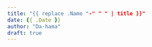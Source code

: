 ```yaml
---
title: "{{ replace .Name "-" " " | title }}"
date: {{ .Date }}
author: "Da-hama"
draft: true
---
```


